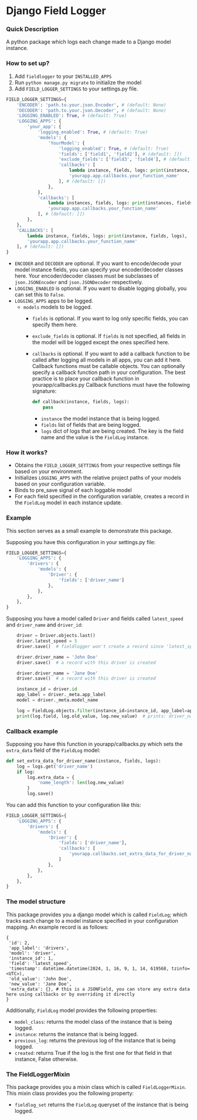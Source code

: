 # Django Field Logger

### Quick Description
A python package which logs each change made to a Django model instance.

### How to set up?
1) Add ```fieldlogger``` to your ```INSTALLED_APPS```
2) Run ```python manage.py migrate``` to initialize the model
3) Add ```FIELD_LOGGER_SETTINGS``` to your settings.py file.

```python
FIELD_LOGGER_SETTINGS={
    'ENCODER': 'path.to.your.json.Encoder', # (default: None)
    'DECODER': 'path.to.your.json.Decoder', # (default: None)
    'LOGGING_ENABLED': True, # (default: True)
    'LOGGING_APPS': {
        'your_app': {
            'logging_enabled': True, # (default: True)
            'models': {
                'YourModel': {
                    'logging_enabled': True, # (default: True)
                    'fields': ['field1', 'field2'], # (default: [])
                    'exclude_fields': ['field3', 'field4'], # (default: [])
                    'callbacks': [
                        lambda instance, fields, logs: print(instance, fields, logs),
                        'yourapp.app.callbacks.your_function_name'
                    ], # (default: [])
                },
            },
            'callbacks': [
                lambda instances, fields, logs: print(instances, fields, logs),
                'yourapp.app.callbacks.your_function_name'
            ], # (default: [])
        },
    },
    'CALLBACKS': [
        lambda instance, fields, logs: print(instance, fields, logs),
        'yourapp.app.callbacks.your_function_name'
    ], # (default: [])
}

```

- ```ENCODER``` and ```DECODER``` are optional. If you want to encode/decode your model instance fields, you can specify your encoder/decoder
    classes here. Your encoder/decoder classes must be subclasses of ```json.JSONEncoder``` and ```json.JSONDecoder``` respectively.
- ```LOGGING_ENABLED``` is optional. If you want to disable logging globally, you can set this to ```False```.
- ```LOGGING_APPS``` apps to be logged.
    - ```models``` models to be logged.
        - ```fields``` is optional. If you want to log only specific fields, you can specify them here.
        - ```exclude_fields``` is optional. If ```fields``` is not specified, all fields in the model will be logged except the ones specified here.
        - ```callbacks``` is optional. If you want to add a callback function to be called after logging all models in all apps, you can add it here.
            Callback functions must be callable objects. You can optionally specify a callback function path in your configuration.
            The best practice is to place your callback function in yourapp/callbacks.py
            Callback functions must have the following signature:
            ```python
            def callback(instance, fields, logs):
                pass
            ```

            - ```instance``` the model instance that is being logged.
            - ```fields``` list of fields that are being logged.
            - ```logs``` dict of logs that are being created. The key is the field name and the value is the ```FieldLog``` instance.


### How it works?

- Obtains the ```FIELD_LOGGER_SETTINGS``` from your respective settings file based
  on your environment.
- Initializes ```LOGGING_APPS``` with the relative project paths of your
  models based on your configuration variable.
- Binds to pre_save signal of each loggable model
- For each field specified in the configuration variable, creates a record in
  the ```FieldLog``` model in each instance update.

### Example

This section serves as a small example to demonstrate this package.

Supposing you have this configuration in your settings.py file:

```python
FIELD_LOGGER_SETTINGS={
    'LOGGING_APPS': {
        'drivers': {
            'models': {
                'Driver': {
                    'fields': ['driver_name']
                },
            },
        },
    },
}
```

Supposing you have a model called ```Driver``` and fields called ```latest_speed``` and ```driver_name``` and ```driver_id```:
    
```python
    driver = Driver.objects.last()
    driver.latest_speed = 5
    driver.save()  # fieldlogger won't create a record since 'latest_speed' was not among the loggable fields

    driver.driver_name = 'John Doe'
    driver.save()  # a record with this driver is created

    driver.driver_name = 'Jane Doe'
    driver.save()  # a record with this driver is created

    instance_id = driver.id
    app_label = driver._meta.app_label
    model = driver._meta.model_name

    log = FieldLog.objects.filter(instance_id=instance_id, app_label=app_label, table_name=model).last()
    print(log.field, log.old_value, log.new_value)  # prints: driver_name John Doe Jane Doe
```

### Callback example

Supposing you have this function in yourapp/callbacks.py which sets the ```extra_data``` field of the ```FieldLog``` model:

```python
def set_extra_data_for_driver_name(instance, fields, logs):
    log = logs.get('driver_name')
    if log:
        log.extra_data = {
            'name_length': len(log.new_value)
        }
        log.save()
```

You can add this function to your configuration like this:

```python
FIELD_LOGGER_SETTINGS={
    'LOGGING_APPS': {
        'drivers': {
            'models': {
                'Driver': {
                    'fields': ['driver_name'],
                    'callbacks': [
                        'yourapp.callbacks.set_extra_data_for_driver_name'
                    ]
                },
            },
        },
    },
}
```

### The model structure

This package provides you a django model which is called ```FieldLog```; which tracks each change to a model 
instance specified in your configuration mapping. An example record is as
follows:

```
{
 'id': 2,
 'app_label': 'drivers',
 'model': 'driver',
 'instance_id': 1,
 'field': 'latest_speed',
 'timestamp': datetime.datetime(2024, 1, 16, 9, 1, 14, 619568, tzinfo=<UTC>),
 'old_value': 'John Doe',
 'new_value': 'Jane Doe',
 'extra_data': {}, # this is a JSONField, you can store any extra data here using callbacks or by overriding it directly
}

```

Additionally, ```FieldLog``` model provides the following properties:

- ```model_class```: returns the model class of the instance that is being logged.
- ```instance```: returns the instance that is being logged.
- ```previous_log```: returns the previous log of the instance that is being logged.
- ```created```: returns True if the log is the first one for that field in that instance, False otherwise.


### The FieldLoggerMixin

This package provides you a mixin class which is called ```FieldLoggerMixin```.
This mixin class provides you the following property:

- ```fieldlog_set``` returns the ```FieldLog``` queryset of the instance that is being logged.

